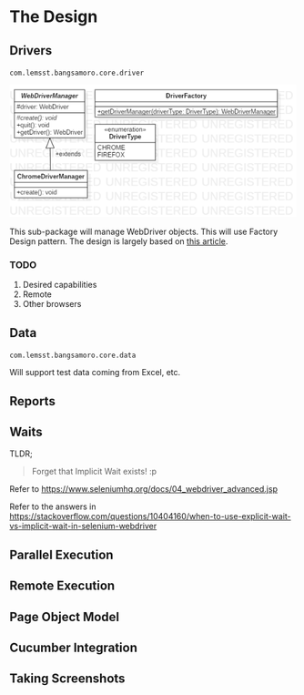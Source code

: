 # The Design

## Drivers

`com.lemsst.bangsamoro.core.driver`

![](imgs/ph.lemsst.bangsamoro.core.driver.png)

This sub-package will manage WebDriver objects. This will use Factory Design pattern. The design is largely based on [this article](https://www.logigear.com/blog/test-automation/building-a-selenium-framework-from-a-to-z/).

### TODO

1. Desired capabilities
2. Remote
3. Other browsers

## Data 

`com.lemsst.bangsamoro.core.data`

Will support test data coming from Excel, etc.

## Reports

## Waits

TLDR;

> Forget that Implicit Wait exists! :p

Refer to https://www.seleniumhq.org/docs/04_webdriver_advanced.jsp

Refer to the answers in https://stackoverflow.com/questions/10404160/when-to-use-explicit-wait-vs-implicit-wait-in-selenium-webdriver



## Parallel Execution

## Remote Execution

## Page Object Model

## Cucumber Integration

## Taking Screenshots
